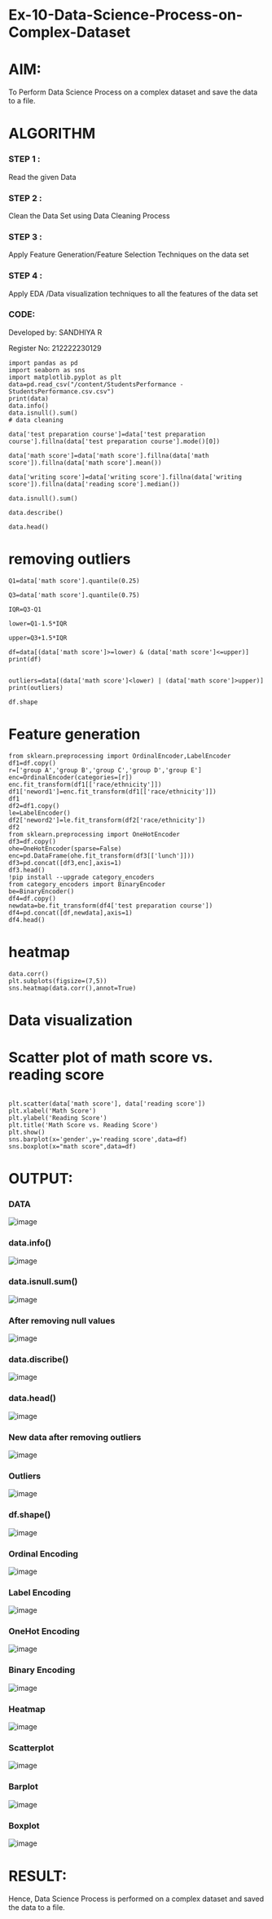 # Ex-10-Data-Science-Process-on-Complex-Dataset
# AIM:
To Perform Data Science Process on a complex dataset and save the data to a file.

# ALGORITHM
### STEP 1 :
Read the given Data

### STEP 2 :
Clean the Data Set using Data Cleaning Process

### STEP 3 :
Apply Feature Generation/Feature Selection Techniques on the data set

### STEP 4 :
Apply EDA /Data visualization techniques to all the features of the data set

### CODE:
Developed by: SANDHIYA R

Register No: 212222230129
```
import pandas as pd
import seaborn as sns
import matplotlib.pyplot as plt
data=pd.read_csv("/content/StudentsPerformance - StudentsPerformance.csv.csv")
print(data)
data.info()
data.isnull().sum()
# data cleaning

data['test preparation course']=data['test preparation course'].fillna(data['test preparation course'].mode()[0])

data['math score']=data['math score'].fillna(data['math score']).fillna(data['math score'].mean())

data['writing score']=data['writing score'].fillna(data['writing score']).fillna(data['reading score'].median())

data.isnull().sum()

data.describe()

data.head()
```

# removing outliers
```
Q1=data['math score'].quantile(0.25)

Q3=data['math score'].quantile(0.75)

IQR=Q3-Q1

lower=Q1-1.5*IQR

upper=Q3+1.5*IQR

df=data[(data['math score']>=lower) & (data['math score']<=upper)] 
print(df) 


outliers=data[(data['math score']<lower) | (data['math score']>upper)] 
print(outliers)

df.shape
```
# Feature generation
```
from sklearn.preprocessing import OrdinalEncoder,LabelEncoder
df1=df.copy()
r=['group A','group B','group C','group D','group E']
enc=OrdinalEncoder(categories=[r])
enc.fit_transform(df1[['race/ethnicity']])
df1['neword1']=enc.fit_transform(df1[['race/ethnicity']])
df1 
df2=df1.copy()
le=LabelEncoder()
df2['neword2']=le.fit_transform(df2['race/ethnicity'])
df2
from sklearn.preprocessing import OneHotEncoder
df3=df.copy()
ohe=OneHotEncoder(sparse=False)
enc=pd.DataFrame(ohe.fit_transform(df3[['lunch']]))
df3=pd.concat([df3,enc],axis=1)
df3.head()
!pip install --upgrade category_encoders
from category_encoders import BinaryEncoder
be=BinaryEncoder()
df4=df.copy()
newdata=be.fit_transform(df4['test preparation course'])
df4=pd.concat([df,newdata],axis=1)
df4.head()
```
# heatmap
```
data.corr()
plt.subplots(figsize=(7,5))
sns.heatmap(data.corr(),annot=True)
```
# Data visualization

# Scatter plot of math score vs. reading score
```

plt.scatter(data['math score'], data['reading score'])
plt.xlabel('Math Score')
plt.ylabel('Reading Score')
plt.title('Math Score vs. Reading Score')
plt.show()
sns.barplot(x='gender',y='reading score',data=df)
sns.boxplot(x="math score",data=df)
```
#  OUTPUT:
### DATA
![image](https://github.com/SandhiyaR1/Ex-10-Data-Science-Process-on-Complex-Dataset/assets/113497571/d245ca8a-8feb-4af4-814f-52fa96c3a8dd)

### data.info()
![image](https://github.com/SandhiyaR1/Ex-10-Data-Science-Process-on-Complex-Dataset/assets/113497571/d4efe78b-b9e9-4012-81d9-14f872721542)
### data.isnull.sum()
![image](https://github.com/SandhiyaR1/Ex-10-Data-Science-Process-on-Complex-Dataset/assets/113497571/de162388-c6af-40fb-b721-7a6149921be7)
### After removing null values
![image](https://github.com/SandhiyaR1/Ex-10-Data-Science-Process-on-Complex-Dataset/assets/113497571/d1c23afe-94b9-49a9-a586-3143a5a35f1b)
### data.discribe()
![image](https://github.com/SandhiyaR1/Ex-10-Data-Science-Process-on-Complex-Dataset/assets/113497571/c12ae2e6-0f40-4c56-ac71-e75a73cc197a)
### data.head()
![image](https://github.com/SandhiyaR1/Ex-10-Data-Science-Process-on-Complex-Dataset/assets/113497571/a415f62d-d940-4915-bc9d-cdf4af1224ab)
### New data after removing outliers
![image](https://github.com/SandhiyaR1/Ex-10-Data-Science-Process-on-Complex-Dataset/assets/113497571/1807656e-00f7-4876-9d81-11214c0cf8e2)
### Outliers
![image](https://github.com/SandhiyaR1/Ex-10-Data-Science-Process-on-Complex-Dataset/assets/113497571/3caa798c-759f-42c4-8a7e-24f724f5eed4)
### df.shape()
![image](https://github.com/SandhiyaR1/Ex-10-Data-Science-Process-on-Complex-Dataset/assets/113497571/71d1a9f1-6d26-4b7d-9fb2-c47b1fa1b12e)
### Ordinal Encoding
![image](https://github.com/SandhiyaR1/Ex-10-Data-Science-Process-on-Complex-Dataset/assets/113497571/54136182-8596-480a-9f00-f5379cf683e4)
### Label Encoding
![image](https://github.com/SandhiyaR1/Ex-10-Data-Science-Process-on-Complex-Dataset/assets/113497571/c88d38d8-9614-45bd-9556-7759b6906f88)
### OneHot Encoding
![image](https://github.com/SandhiyaR1/Ex-10-Data-Science-Process-on-Complex-Dataset/assets/113497571/69d91695-872b-459d-86e9-2011c0f5c33c)
### Binary Encoding
![image](https://github.com/SandhiyaR1/Ex-10-Data-Science-Process-on-Complex-Dataset/assets/113497571/16f50bcd-0cef-483d-a6a3-ad75520b2ea0)
### Heatmap
![image](https://github.com/SandhiyaR1/Ex-10-Data-Science-Process-on-Complex-Dataset/assets/113497571/e5094333-a584-45fa-9c52-e645a10398e2)
### Scatterplot
![image](https://github.com/SandhiyaR1/Ex-10-Data-Science-Process-on-Complex-Dataset/assets/113497571/94fda449-5285-4091-b6d0-71f5af61fe1f)
### Barplot
![image](https://github.com/SandhiyaR1/Ex-10-Data-Science-Process-on-Complex-Dataset/assets/113497571/3c7634a9-1556-41ab-a1e5-6095e9daf573)
### Boxplot
![image](https://github.com/SandhiyaR1/Ex-10-Data-Science-Process-on-Complex-Dataset/assets/113497571/e7a4af4e-634c-4999-a47f-0d858a302e63)
# RESULT:
Hence, Data Science Process is performed on a complex dataset and saved the data to a file.
